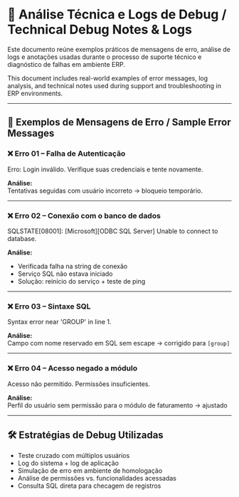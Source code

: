 # 🧪 Análise Técnica e Logs de Debug / Technical Debug Notes & Logs

Este documento reúne exemplos práticos de mensagens de erro, análise de logs e anotações usadas durante o processo de suporte técnico e diagnóstico de falhas em ambiente ERP.

This document includes real-world examples of error messages, log analysis, and technical notes used during support and troubleshooting in ERP environments.

---

## 📝 Exemplos de Mensagens de Erro / Sample Error Messages

### ❌ Erro 01 – Falha de Autenticação  

Erro: Login inválido. Verifique suas credenciais e tente novamente.

**Análise:**  
Tentativas seguidas com usuário incorreto → bloqueio temporário.

---

### ❌ Erro 02 – Conexão com o banco de dados  

SQLSTATE[08001]: [Microsoft][ODBC SQL Server] Unable to connect to database.

**Análise:**  
- Verificada falha na string de conexão  
- Serviço SQL não estava iniciado  
- Solução: reinício do serviço + teste de ping

---

### ❌ Erro 03 – Sintaxe SQL  

Syntax error near 'GROUP' in line 1.

**Análise:**  
Campo com nome reservado em SQL sem escape → corrigido para `[group]`

---

### ❌ Erro 04 – Acesso negado a módulo  

Acesso não permitido. Permissões insuficientes.


**Análise:**  
Perfil do usuário sem permissão para o módulo de faturamento → ajustado

---

## 🛠️ Estratégias de Debug Utilizadas

- Teste cruzado com múltiplos usuários  
- Log do sistema + log de aplicação  
- Simulação de erro em ambiente de homologação  
- Análise de permissões vs. funcionalidades acessadas  
- Consulta SQL direta para checagem de registros

